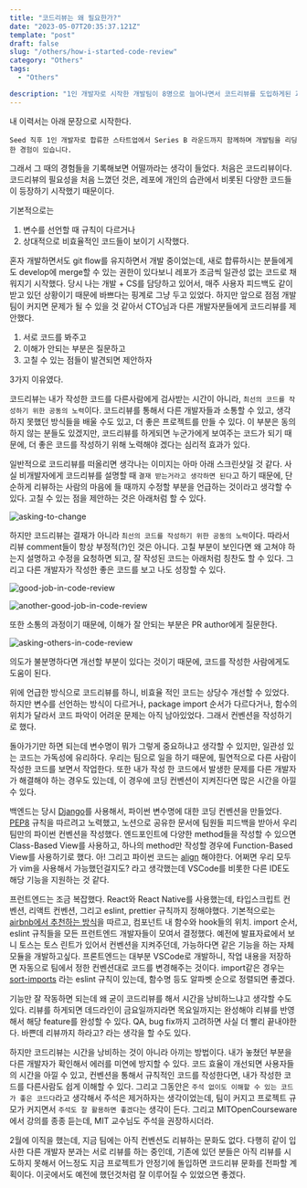 ```yaml
---
title: "코드리뷰는 왜 필요한가?"
date: "2023-05-07T20:35:37.121Z"
template: "post"
draft: false
slug: "/others/how-i-started-code-review"
category: "Others"
tags:
  - "Others"

description: "1인 개발자로 시작한 개발팀이 8명으로 늘어나면서 코드리뷰를 도입하게된 과정"
---
```


내 이력서는 아래 문장으로 시작한다. 

```
Seed 직후 1인 개발자로 합류한 스타트업에서 Series B 라운드까지 함께하며 개발팀을 리딩한 경험이 있습니다.
```

그래서 그 때의 경험들을 기록해보면 어떨까라는 생각이 들었다. 처음은 코드리뷰이다. 코드리뷰의 필요성을 처음 느꼈던 것은, 레포에 개인의 습관에서 비롯된 다양한 코드들이 등장하기 시작했기 때문이다.

기본적으로는

1. 변수를 선언할 때 규칙이 다르거나
2. 상대적으로 비효율적인 코드들이 보이기 시작했다.

혼자 개발하면서도 git flow를 유지하면서 개발 중이었는데, 새로 합류하시는 분들에게도 develop에 merge할 수 있는 권한이 있다보니 레포가 조금씩 일관성 없는 코드로 채워지기 시작했다. 당시 나는 개발 + CS를 담당하고 있어서, 매주 사용자 피드백도 같이 받고 있던 상황이기 때문에 바쁘다는 핑계로 그냥 두고 있었다. 하지만 앞으로 점점 개발팀이 커지면 문제가 될 수 있을 것 같아서 CTO님과 다른 개발자분들에게 코드리뷰를 제안했다. 

1. 서로 코드를 봐주고
2. 이해가 안되는 부분은 질문하고
3. 고칠 수 있는 점들이 발견되면 제안하자

3가지 이유였다.

코드리뷰는 내가 작성한 코드를 다른사람에게 검사받는 시간이 아니라, `최선의 코드를 작성하기 위한 공동의 노력`이다. 코드리뷰를 통해서 다른 개발자들과 소통할 수 있고, 생각하지 못했던 방식들을 배울 수도 있고, 더 좋은 프로젝트를 만들 수 있다. 이 부분은 동의하지 않는 분들도 있겠지만, 코드리뷰를 하게되면 누군가에게 보여주는 코드가 되기 때문에, 더 좋은 코드를 작성하기 위해 노력해야 겠다는 심리적 효과가 있다. 

일반적으로 코드리뷰를 떠올리면 생각나는 이미지는 아마 아래 스크린샷일 것 같다. 사실 비개발자에게 코드리뷰를 설명할 때 `결재 받는거라고 생각하면 된다`고 하기 때문에, 단순하게 리뷰하는 사람의 마음에 들 때까지 수정할 부분을 언급하는 것이라고 생각할 수 있다. 고칠 수 있는 점을 제안하는 것은 아래처럼 할 수 있다.

![asking-to-change](https://publy.imgix.net/user-uploaded/390822/2022.10/438cfa044716cfd25d7fae6f69946c2d3fb779b2f1b472f00a22102a45f95e36.png?w=800&h=800&auto=format&fm=png)

하지만 코드리뷰는 결재가 아니라 `최선의 코드를 작성하기 위한 공동의 노력`이다. 따라서 리뷰 comment들이 항상 부정적(?)인 것은 아니다. 고칠 부분이 보인다면 왜 고쳐야 하는지 설명하고 수정을 요청하면 되고, 잘 작성된 코드는 아래처럼 칭찬도 할 수 있다. 그리고 다른 개발자가 작성한 좋은 코드를 보고 나도 성장할 수 있다.

![good-job-in-code-review](https://publy.imgix.net/user-uploaded/390822/2022.10/e94d7742650adc9b411ce9028cc6577655fbb009f307242f0fd5028badbb9392.png?w=800&h=800&auto=format&fm=png)

![another-good-job-in-code-review](https://publy.imgix.net/user-uploaded/390822/2022.10/119d56e660c0d06bbe1f30442a0cc3c6cd5ea98167974110f483f540e2631b0f.png?w=800&h=800&auto=format&fm=png)

또한 소통의 과정이기 때문에, 이해가 잘 안되는 부분은 PR author에게 질문한다.

![asking-others-in-code-review](https://publy.imgix.net/user-uploaded/390822/2022.10/dc42ab11f103a64930c34dac5c463c3cb5d06833c7eaba2edf3a4998622d724a.png?w=800&h=800&auto=format&fm=png)

의도가 불분명하다면 개선할 부분이 있다는 것이기 때문에, 코드를 작성한 사람에게도 도움이 된다.

위에 언급한 방식으로 코드리뷰를 하니, 비효율 적인 코드는 상당수 개선할 수 있었다. 하지만 변수를 선언하는 방식이 다르거나, package import 순서가 다르다거나, 함수의 위치가 달라서 코드 파악이 어려운 문제는 아직 남아있었다. 그래서 컨벤션을 작성하기로 했다. 

돌아가기만 하면 되는데 변수명이 뭐가 그렇게 중요하냐고 생각할 수 있지만, 일관성 있는 코드는 가독성에 유리하다. 우리는 팀으로 일을 하기 때문에, 필연적으로 다른 사람이 작성한 코드를 보면서 작업한다. 또한 내가 작성 한 코드에서 발생한 문제를 다른 개발자가 해결해야 하는 경우도 있는데, 이 경우에 코딩 컨벤션이 지켜진다면 많은 시간을 아낄 수 있다. 

백엔드는 당시 [Django](https://www.djangoproject.com/)를 사용해서, 파이썬 변수명에 대한 코딩 컨벤션을 만들었다. [PEP8](https://peps.python.org/pep-0008/) 규칙을 따르려고 노력했고, 노션으로 공유한 문서에 팀원들 피드백을 받아서 우리 팀만의 파이썬 컨벤션을 작성했다. 엔드포인트에 다양한 method들을 작성할 수 있으면 Class-Based View를 사용하고, 하나의 method만 작성할 경우에 Function-Based View를 사용하기로 했다. 아! 그리고 파이썬 코드는 [align](https://vimawesome.com/plugin/align-all-too-well) 해야한다. 어쩌면 우리 모두가 vim을 사용해서 가능했던걸지도? 라고 생각했는데 VSCode를 비롯한 다른 IDE도 해당 기능을 지원하는 것 같다.

프런트엔드는 조금 복잡했다. React와 React Native를 사용했는데, 타입스크립트 컨벤션, 리액트 컨벤션, 그리고 eslint, prettier 규칙까지 정해야했다. 기본적으로는 [airbnb에서 추천하는 방식](https://github.com/airbnb/javascript)을 따르고, 컴포넌트 내 함수와 hook들의 위치. import 순서, eslint 규칙들을 모든 프런트엔드 개발자들이 모여서 결정했다. 예전에 발표자료에서 보니 토스는 토스 린트가 있어서 컨벤션을 지켜주던데, 가능하다면 같은 기능을 하는 자체 모듈을 개발하고싶다. 프론트엔드는 대부분 VSCode로 개발하니, 작업 내용을 저장하면 자동으로 팀에서 정한 컨벤션대로 코드를 변경해주는 것이다. import같은 경우는 [sort-imports](https://eslint.org/docs/latest/rules/sort-imports) 라는 eslint 규칙이 있는데, 함수명 등도 알파벳 순으로 정렬되면 좋겠다. 

기능만 잘 작동하면 되는데 왜 굳이 코드리뷰를 해서 시간을 낭비하느냐고 생각할 수도 있다. 리뷰를 하게되면 데드라인이 금요일까지라면 목요일까지는 완성해야 리뷰를 반영해서 해당 feature를 완성할 수 있다. QA, bug fix까지 고려하면 사실 더 빨리 끝내야한다. 바쁜데 리뷰까지 하라고? 라는 생각을 할 수도 있다. 

하지만 코드리뷰는 시간을 낭비하는 것이 아니라 아끼는 방법이다. 내가 놓쳤던 부분을 다른 개발자가 확인해서 에러를 미연에 방지할 수 있다. 코드 효율이 개선되면 사용자들의 시간을 아낄 수 있고, 컨벤션을 통해서 규칙적인 코드를 작성한다면, 내가 작성한 코드를 다른사람도 쉽게 이해할 수 있다. 그리고 그동안은 `주석 없이도 이해할 수 있는 코드가 좋은 코드다`라고 생각해서 주석은 제거하자는 생각이었는데, 팀이 커지고 프로젝트 규모가 커지면서 `주석도 잘 활용하면 좋겠다`는 생각이 든다. 그리고 MITOpenCourseware에서 강의를 종종 듣는데, MIT 교수님도 주석을 권장하시더라. 

2월에 이직을 했는데, 지금 팀에는 아직 컨벤션도 리뷰하는 문화도 없다. 다행히 같이 입사한 다른 개발자 분과는 서로 리뷰를 하는 중인데, 기존에 있던 분들은 아직 리뷰를 시도하지 못해서 어느정도 지금 프로젝트가 안정기에 돌입하면 코드리뷰 문화를 전파할 계획이다. 이곳에서도 예전에 했던것처럼 잘 이루어질 수 있었으면 좋겠다.
